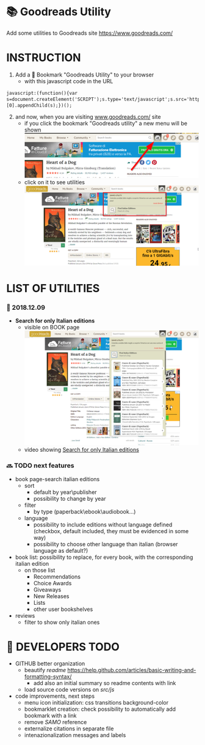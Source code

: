 # :books: Goodreads Utility
Add some utilities to Goodreads site https://www.goodreads.com/

# INSTRUCTION
1) Add a :bookmark: Bookmark "Goodreads Utility" to your browser
   - with this javascript code in the URL
```
javascript:(function(){var s=document.createElement('SCRIPT');s.type='text/javascript';s.src='https://asamorini.github.io/goodreads.utility/dist/goodreads.utility.min.js';document.getElementsByTagName('head')[0].appendChild(s);})();
```
2) and now, when you are visiting www.goodreads.com/ site
   - if you click the bookmark "Goodreads utility" a new menu will be shown
      ![new menu](docs/images/menu.01.added.png)
   - click on it to see utilities
      ![new menu opened](docs/images/menu.02.opened.png)


# LIST OF UTILITIES
### :date: 2018.12.09
* **Search for only Italian editions**
   * visible on BOOK page
         ![Search for Italian editions](docs/images/menu.bookPage.01.searchItalianEditions.png)
   * video showing [Search for only Italian editions](https://asamorini.github.io/goodreads.utility/docs/video/SearchItalianEditions.swf)



### :soon: TODO next features
* book page-search italian editions
   * sort
      * default by year\publisher
      * possibility to change by year
   * filter
      * by type (paperback\ebook\audiobook\...)
   * language
      * possibility to include editions without language defined (checkbox, default included, they must be evidenced in some way)
      * possibility to choose other language than italian (browser language as default?)
* book list: possibility to replace, for every book, with the corresponding italian edition
   * on those list
      * Recommendations
      * Choice Awards
      * Giveaways
      * New Releases
      * Lists
      * other user bookshelves
* reviews
   * filter to show only italian ones


# :construction: DEVELOPERS TODO
* GITHUB better organization
   * beautify *readme* https://help.github.com/articles/basic-writing-and-formatting-syntax/
      * add also an initial summary so readme contents with link
   * load source code versions on *src/js*
* code improvements, next steps
   * menu icon initialization: css transitions background-color
   * bookmarklet creation: check possibility to automatically add bookmark with a link
   * remove *SAMO* reference
   * externalize citations in separate file
   * intenazionalization messages and labels
